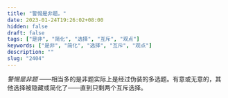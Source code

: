 ```yaml
---
title: "警惕是非题。"
date: 2023-01-24T19:26:02+08:00
hidden: false
draft: false
tags: ["是非", "简化", "选择", "互斥", "观点"]
keywords: ["是非", "简化", "选择", "互斥", "观点"]
description: ""
slug: "2404"
---
```


*警惕是非题* ——相当多的是非题实际上是经过伪装的多选题。有意或无意的，其他选择被隐藏或简化了——直到只剩两个互斥选择。

